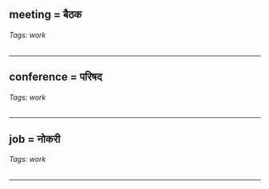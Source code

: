 ## meeting = बैठक

###### Tags: work

---
## conference = परिषद

###### Tags: work

---
## job = नोकरी

###### Tags: work

---
